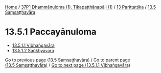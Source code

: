 
[Home](/) / [37P1 Dhammānuloma (1), Tikapaṭṭhānapāḷi (1)](../../../37P1.md) / [13 Parittattika](../../13.md) / [13.5 Saṃsaṭṭhavāra](../13.5.md)

# 13.5.1 Paccayānuloma

* [13.5.1.1 Vibhaṅgavāra](13.5.1/13.5.1.1.md)
* [13.5.1.2 Saṅkhyāvāra](13.5.1/13.5.1.2.md)

[Go to previous page (13.5 Saṃsaṭṭhavāra)](../13.5.md) / [Go to parent page (13.5 Saṃsaṭṭhavāra)](../13.5.md) / [Go to next page (13.5.1.1 Vibhaṅgavāra)](13.5.1/13.5.1.1.md)


